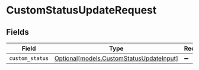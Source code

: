 # CustomStatusUpdateRequest


## Fields

| Field                                                                            | Type                                                                             | Required                                                                         | Description                                                                      |
| -------------------------------------------------------------------------------- | -------------------------------------------------------------------------------- | -------------------------------------------------------------------------------- | -------------------------------------------------------------------------------- |
| `custom_status`                                                                  | [Optional[models.CustomStatusUpdateInput]](../models/customstatusupdateinput.md) | :heavy_minus_sign:                                                               | N/A                                                                              |